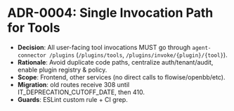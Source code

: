 # ADR-0004: Single Invocation Path for Tools

- **Decision**: All user-facing tool invocations MUST go through `agent-connector /plugins` (`/plugins/tools`, `/plugins/invoke/{plugin}/{tool}`).
- **Rationale**: Avoid duplicate code paths, centralize auth/tenant/audit, enable plugin registry & policy.
- **Scope**: Frontend, other services (no direct calls to flowise/openbb/etc).
- **Migration**: old routes receive 308 until IT_DEPRECATION_CUTOFF_DATE, then 410.
- **Guards**: ESLint custom rule + CI grep.
